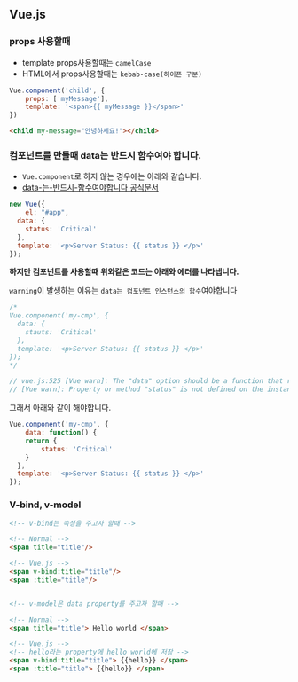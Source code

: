 ## Vue.js

### props 사용할때
- template props사용할때는 `camelCase`
- HTML에서 props사용할때는 `kebab-case(하이픈 구분)`

```javascript
Vue.component('child', {
	props: ['myMessage'],
	template: '<span>{{ myMessage }}</span>'
})
```

```html
<child my-message="안녕하세요!"></child>
```

### 컴포넌트를 만들때 data는 반드시 함수여야 합니다.
- `Vue.component`로 하지 않는 경우에는 아래와 같습니다.
- [data-는-반드시-함수여야합니다 공식문서](http://kr.vuejs.org/v2/guide/components.html#data-는-반드시-함수여야합니다)

```javascript
new Vue({
	el: "#app",
  data: {
  	status: 'Critical'
  },
  template: '<p>Server Status: {{ status }} </p>'
});
```

**하지만 컴포넌트를 사용할때 위와같은 코드는 아래와 에러를 나타냅니다.**

`warning`이 발생하는 이유는 `data는 컴포넌트 인스턴스의 함수`여야합니다

```javascript
/*
Vue.component('my-cmp', {
  data: {
  	stauts: 'Critical'
  },
  template: '<p>Server Status: {{ status }} </p>'  
});
*/

// vue.js:525 [Vue warn]: The "data" option should be a function that returns a per-instance value in component definitions. 
// [Vue warn]: Property or method "status" is not defined on the instance but referenced during render. Make sure to declare reactive data properties in the data option. 
```

그래서 아래와 같이 해야합니다.

```javascript
Vue.component('my-cmp', {
	data: function() {
  	return {
    	status: 'Critical'
    }
  },
  template: '<p>Server Status: {{ status }} </p>'  
});
```



### V-bind, v-model

``` html
<!-- v-bind는 속성을 주고자 할때 -->

<!-- Normal -->
<span title="title"/>

<!-- Vue.js -->
<span v-bind:title="title"/>
<span :title="title"/>


<!-- v-model은 data property를 주고자 할때 -->

<!-- Normal -->
<span title="title"> Hello world </span>

<!-- Vue.js -->
<!-- hello라는 property에 hello world에 저장 -->
<span v-bind:title="title"> {{hello}} </span>
<span :title="title"> {{hello}} </span>
```



